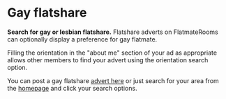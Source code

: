Gay flatshare
=============
**Search for gay or lesbian flatshare.** Flatshare adverts on FlatmateRooms can optionally display a preference for gay flatmate.


Filling the orientation in the "about me" section of your ad as appropriate allows other members to find your advert using the orientation search option.


You can post a gay flatshare [advert here](/post) or just search for your area from the [homepage](/) and click your search options.

